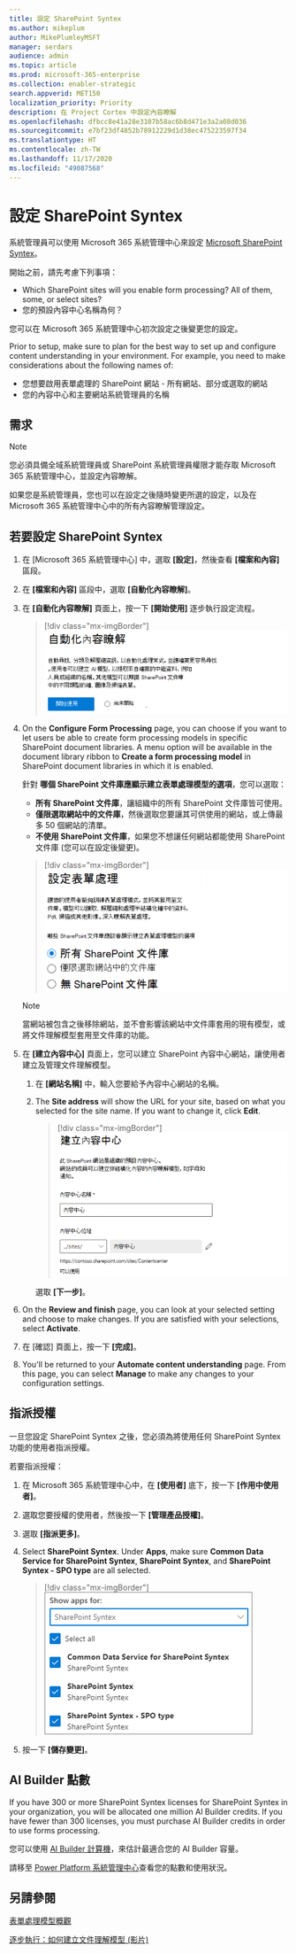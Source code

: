 ```yaml
---
title: 設定 SharePoint Syntex
ms.author: mikeplum
author: MikePlumleyMSFT
manager: serdars
audience: admin
ms.topic: article
ms.prod: microsoft-365-enterprise
ms.collection: enabler-strategic
search.appverid: MET150
localization_priority: Priority
description: 在 Project Cortex 中設定內容瞭解
ms.openlocfilehash: dfbcc8e41a28e3107b58ac6b8d471e3a2a08d036
ms.sourcegitcommit: e7bf23df4852b78912229d1d38ec475223597f34
ms.translationtype: HT
ms.contentlocale: zh-TW
ms.lasthandoff: 11/17/2020
ms.locfileid: "49087568"
---
```

# <a name="set-up-sharepoint-syntex"></a>設定 SharePoint Syntex

系統管理員可以使用 Microsoft 365 系統管理中心來設定 [Microsoft SharePoint Syntex](index.md)。 

開始之前，請先考慮下列事項：

- Which SharePoint sites will you enable form processing? All of them, some, or select sites?
- 您的預設內容中心名稱為何？

您可以在 Microsoft 365 系統管理中心初次設定之後變更您的設定。

Prior to setup, make sure to plan for the best way to set up and configure content understanding in your environment. For example, you need to make considerations about the following names of:

- 您想要啟用表單處理的 SharePoint 網站 - 所有網站、部分或選取的網站
- 您的內容中心和主要網站系統管理員的名稱

## <a name="requirements"></a>需求 

> [!NOTE]
> 您必須具備全域系統管理員或 SharePoint 系統管理員權限才能存取 Microsoft 365 系統管理中心，並設定內容瞭解。

如果您是系統管理員，您也可以在設定之後隨時變更所選的設定，以及在 Microsoft 365 系統管理中心中的所有內容瞭解管理設定。

## <a name="to-set-up-sharepoint-syntex"></a>若要設定 SharePoint Syntex

1. 在 [Microsoft 365 系統管理中心] 中，選取 **[設定]**，然後查看 **[檔案和內容]** 區段。

2. 在 **[檔案和內容]** 區段中，選取 **[自動化內容瞭解]**。<br/>

3. 在 **[自動化內容瞭解]** 頁面上，按一下 **[開始使用]** 逐步執行設定流程。<br/>

    > [!div class="mx-imgBorder"]
    > ![開始設定](../media/content-understanding/admin-content-understanding-get-started.png)</br>

4. On the **Configure Form Processing** page, you can choose if you want to let users be able to create form processing models in specific SharePoint document libraries. A menu option will be available in the document library ribbon to **Create a form processing model** in SharePoint document libraries in which it is enabled.
 
     針對 **哪個 SharePoint 文件庫應顯示建立表單處理模型的選項**，您可以選取：</br>
      - **所有 SharePoint 文件庫**，讓組織中的所有 SharePoint 文件庫皆可使用。</br>
      - **僅限選取網站中的文件庫**，然後選取您要讓其可供使用的網站，或上傳最多 50 個網站的清單。</br>
      - **不使用 SharePoint 文件庫**，如果您不想讓任何網站都能使用 SharePoint 文件庫 (您可以在設定後變更)。

   > [!div class="mx-imgBorder"]
   > ![設定表單處理](../media/content-understanding/admin-configforms.png)

   > [!Note]
   > 當網站被包含之後移除網站，並不會影響該網站中文件庫套用的現有模型，或將文件理解模型套用至文件庫的功能。 
    
5. 在 **[建立內容中心]** 頁面上，您可以建立 SharePoint 內容中心網站，讓使用者建立及管理文件理解模型。

    1. 在 **[網站名稱]** 中，輸入您要給予內容中心網站的名稱。
    
    1. The **Site address** will show the URL for your site, based on what you selected for the site name. If you want to change it, click **Edit**.

       > [!div class="mx-imgBorder"]
       > ![建立內容中心](../media/content-understanding/admin-cu-create-cc.png)</br>

       選取 **[下一步]**。

6. On the **Review and finish** page, you can look at your selected setting and choose to make changes. If you are satisfied with your selections, select **Activate**.

7. 在 [確認] 頁面上，按一下 **[完成]**。

8. You'll be returned to your **Automate content understanding** page. From this page, you can select **Manage** to make any changes to your configuration settings. 

## <a name="assign-licenses"></a>指派授權

一旦您設定 SharePoint Syntex 之後，您必須為將使用任何 SharePoint Syntex 功能的使用者指派授權。

若要指派授權：

1. 在 Microsoft 365 系統管理中心中，在 **[使用者]** 底下，按一下 **[作用中使用者]**。

2. 選取您要授權的使用者，然後按一下 **[管理產品授權]**。

3. 選取 **[指派更多]**。

4. Select **SharePoint Syntex**. Under **Apps**, make sure **Common Data Service for SharePoint Syntex**, **SharePoint Syntex**, and **SharePoint Syntex - SPO type** are all selected.

    > [!div class="mx-imgBorder"]
    > ![Microsoft 365 系統管理中心中的 SharePoint Syntex 授權](../media/content-understanding/sharepoint-syntex-licenses.png)

5. 按一下 **[儲存變更]**。

## <a name="ai-builder-credits"></a>AI Builder 點數

If you have 300 or more SharePoint Syntex licenses for SharePoint Syntex in your organization, you will be allocated one million AI Builder credits. If you have fewer than 300 licenses, you must purchase AI Builder credits in order to use forms processing.

您可以使用 [AI Builder  計算機](https://powerapps.microsoft.com/ai-builder-calculator)，來估計最適合您的 AI Builder 容量。

請移至 [Power Platform 系統管理中心](https://admin.powerplatform.microsoft.com/resources/capacity)查看您的點數和使用狀況。

## <a name="see-also"></a>另請參閱

[表單處理模型概觀](https://docs.microsoft.com/ai-builder/form-processing-model-overview)

[逐步執行：如何建立文件理解模型 (影片)](https://www.youtube.com/watch?v=DymSHObD-bg)

